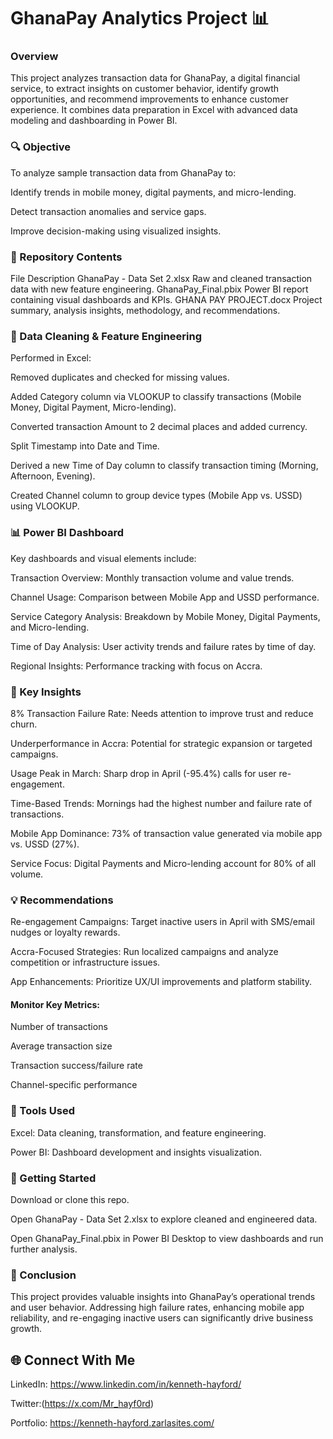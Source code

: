 # GhanaPay Analytics Project 📊

### Overview
This project analyzes transaction data for GhanaPay, a digital financial service, to extract insights on customer behavior, identify growth opportunities, and recommend improvements to enhance customer experience. It combines data preparation in Excel with advanced data modeling and dashboarding in Power BI.

### 🔍 Objective
To analyze sample transaction data from GhanaPay to:

Identify trends in mobile money, digital payments, and micro-lending.

Detect transaction anomalies and service gaps.

Improve decision-making using visualized insights.

### 📁 Repository Contents
File	Description
GhanaPay - Data Set 2.xlsx	Raw and cleaned transaction data with new feature engineering.
GhanaPay_Final.pbix	Power BI report containing visual dashboards and KPIs.
GHANA PAY PROJECT.docx	Project summary, analysis insights, methodology, and recommendations.

### 🧹 Data Cleaning & Feature Engineering
Performed in Excel:

Removed duplicates and checked for missing values.

Added Category column via VLOOKUP to classify transactions (Mobile Money, Digital Payment, Micro-lending).

Converted transaction Amount to 2 decimal places and added currency.

Split Timestamp into Date and Time.

Derived a new Time of Day column to classify transaction timing (Morning, Afternoon, Evening).

Created Channel column to group device types (Mobile App vs. USSD) using VLOOKUP.

### 📊 Power BI Dashboard
Key dashboards and visual elements include:

Transaction Overview: Monthly transaction volume and value trends.

Channel Usage: Comparison between Mobile App and USSD performance.

Service Category Analysis: Breakdown by Mobile Money, Digital Payments, and Micro-lending.

Time of Day Analysis: User activity trends and failure rates by time of day.

Regional Insights: Performance tracking with focus on Accra.

### 🔎 Key Insights
8% Transaction Failure Rate: Needs attention to improve trust and reduce churn.

Underperformance in Accra: Potential for strategic expansion or targeted campaigns.

Usage Peak in March: Sharp drop in April (-95.4%) calls for user re-engagement.

Time-Based Trends: Mornings had the highest number and failure rate of transactions.

Mobile App Dominance: 73% of transaction value generated via mobile app vs. USSD (27%).

Service Focus: Digital Payments and Micro-lending account for 80% of all volume.

### 💡 Recommendations
Re-engagement Campaigns: Target inactive users in April with SMS/email nudges or loyalty rewards.

Accra-Focused Strategies: Run localized campaigns and analyze competition or infrastructure issues.

App Enhancements: Prioritize UX/UI improvements and platform stability.

#### Monitor Key Metrics:

Number of transactions

Average transaction size

Transaction success/failure rate

Channel-specific performance

### 🧰 Tools Used
Excel: Data cleaning, transformation, and feature engineering.

Power BI: Dashboard development and insights visualization.

### 🚀 Getting Started
Download or clone this repo.

Open GhanaPay - Data Set 2.xlsx to explore cleaned and engineered data.

Open GhanaPay_Final.pbix in Power BI Desktop to view dashboards and run further analysis.

### 📌 Conclusion
This project provides valuable insights into GhanaPay’s operational trends and user behavior. Addressing high failure rates, enhancing mobile app reliability, and re-engaging inactive users can significantly drive business growth.

## 🌐 Connect With Me
LinkedIn: https://www.linkedin.com/in/kenneth-hayford/

Twitter:(https://x.com/Mr_hayf0rd)

Portfolio: https://kenneth-hayford.zarlasites.com/
